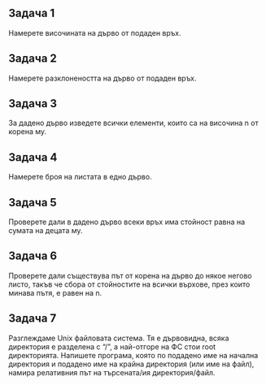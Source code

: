 ## Задача 1
Намерете височината на дърво от подаден връх.

## Задача 2
Намерете разклонеността на дърво от подаден връх.

## Задача 3
За дадено дърво изведете всички елементи, които са на височина n от корена му.

## Задача 4
Намерете броя на листата в едно дърво.

## Задача 5
Проверете дали в дадено дърво всеки връх има стойност равна на сумата на децата му.

## Задача 6
Проверете дали съществува път от корена на дърво до някое негово листо, такъв че сбора от стойностите на всички върхове, през които минава пътя, е равен на n.

## Задача 7
Разглеждаме Unix файловата система. Тя е дървовидна, всяка директория е разделена с “/”, а най-отгоре на ФС стои root директорията. Напишете програма, която по подадено 
име на начална директория и подадено име на крайна директория (или име на файл), намира релативния път на търсената/ия директория/файл.
